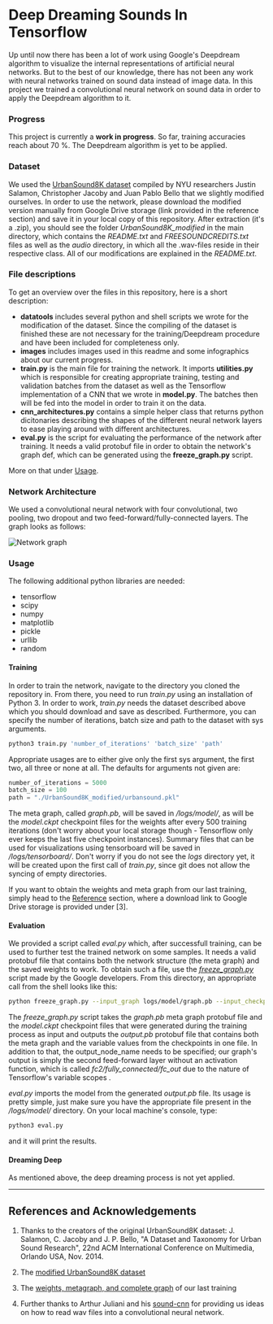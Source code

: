 # Deep Dreaming Sounds In Tensorflow

Up until now there has been a lot of work using Google's Deepdream algorithm to visualize the internal representations of artificial neural networks. But to the best of our knowledge, there has not been any work with neural networks trained on sound data instead of image data. In this project we trained a convolutional neural network on sound data in order to apply the Deepdream algorithm to it.

### Progress

This project is currently a __work in progress__. So far, training accuracies reach about 70 %. The Deepdream algorithm is yet to be applied.

### Dataset

We used the [UrbanSound8K dataset](https://serv.cusp.nyu.edu/projects/urbansounddataset/urbansound8k.html) compiled by NYU researchers Justin Salamon, Christopher Jacoby and Juan Pablo Bello that we slightly modified ourselves. 
In order to use the network, please download the modified version manually from Google Drive storage (link provided in the reference section) and save it in your local copy of this repository. After extraction (it's a .zip), you should see the folder *UrbanSound8K_modified* in the main directory, which contains the *README.txt* and *FREESOUNDCREDITS.txt* files as well as the *audio* directory, in which all the .wav-files reside in their respective class. All of our modifications are explained in the *README.txt*.

### File descriptions

To get an overview over the files in this repository, here is a short description:

+ __datatools__ includes several python and shell scripts we wrote for the modification of the dataset. Since the compiling of the dataset is finished these are not necessary for the training/Deepdream procedure and have been included for completeness only.
+ __images__ includes images used in this readme and some infographics about our current progress.
+ __train.py__ is the main file for training the network. It imports __utilities.py__ which is responsible for creating appropriate training, testing and validation batches from the dataset as well as the Tensorflow implementation of a CNN that we wrote in __model.py__. The batches then will be fed into the model in order to train it on the data.
+ __cnn_architectures.py__ contains a simple helper class that returns python dicitonaries describing the shapes of the different neural network layers to ease playing around with different architectures.
+ __eval.py__ is the script for evaluating the performance of the network after training. It needs a valid protobuf file in order to obtain the network's graph def, which can be generated using the __freeze_graph.py__ script.

More on that under [Usage](#usage).

### Network Architecture

We used a convolutional neural network with four convolutional, two pooling, two dropout and two feed-forward/fully-connected layers. The graph looks as follows:

![Network graph](https://raw.githubusercontent.com/verrannt/deepdreaming-sounds-tensorflow/master/images/graph_2017-07-26_r2.png)

### Usage

The following additional python libraries are needed:
+ tensorflow
+ scipy
+ numpy
+ matplotlib
+ pickle
+ urllib
+ random

#### Training

In order to train the network, navigate to the directory you cloned the repository in. From there, you need to run _train.py_ using an installation of Python 3. In order to work, _train.py_ needs the dataset described above which you should download and save as described. Furthermore, you can specify the number of iterations, batch size and path to the dataset with sys arguments.

```bash
python3 train.py 'number_of_iterations' 'batch_size' 'path'
```

Appropriate usages are to either give only the first sys argument, the first two, all three or none at all. The defaults for arguments not given are:

```python
number_of_iterations = 5000
batch_size = 100
path = "./UrbanSound8K_modified/urbansound.pkl"
```

The meta graph, called *graph.pb*, will be saved in */logs/model/*, as will be the *model.ckpt* checkpoint files for the weights after every 500 training iterations (don't worry about your local storage though - Tensorflow only ever keeps the last five checkpoint instances). Summary files that can be used for visualizations using tensorboard will be saved in */logs/tensorboard/*. Don't worry if you do not see the *logs* directory yet, it will be created upon the first call of *train.py*, since git does not allow the syncing of empty directories.

If you want to obtain the weights and meta graph from our last training, simply head to the [Reference](#references) section, where a download link to Google Drive storage is provided under [3]. 

#### Evaluation

We provided a script called *eval.py* which, after successfull training, can be used to further test the trained network on some samples. It needs a valid protobuf file that contains both the network structure (the meta graph) and the saved weights to work. To obtain such a file, use the [*freeze_graph.py*](https://github.com/tensorflow/tensorflow/blob/master/tensorflow/python/tools/freeze_graph.py) script made by the Google developers. From this directory, an appropriate call from the shell looks like this:

```bash
python freeze_graph.py --input_graph logs/model/graph.pb --input_checkpoint logs/model/model.ckpt --input_binary True --output_graph logs/model/output.pb --output_node_names fc2/fully_connected/fc_out
```

The *freeze_graph.py* script takes the *graph.pb* meta graph protobuf file and the *model.ckpt* checkpoint files that were generated during the training process as input and outputs the *output.pb* protobuf file that contains both the meta graph and the variable values from the checkpoints in one file. In addition to that, the output_node_name needs to be specified; our graph's output is simply the second feed-forward layer without an activation function, which is called *fc2/fully_connected/fc_out* due to the nature of Tensorflow's variable scopes .

*eval.py* imports the model from the generated *output.pb* file. Its usage is pretty simple, just make sure you have the appropriate file present in the */logs/model/* directory. On your local machine's console, type:

```bash
python3 eval.py 
```

and it will print the results.

#### Dreaming Deep

As mentioned above, the deep dreaming process is not yet applied. 

---

## References and Acknowledgements

1. Thanks to the creators of the original UrbanSound8K dataset: J. Salamon, C. Jacoby and J. P. Bello, "A Dataset and Taxonomy for Urban Sound Research", 22nd ACM International Conference on Multimedia, Orlando USA, Nov. 2014.

2. The [modified UrbanSound8K dataset](https://drive.google.com/file/d/0B1Lthv7SdgIbbzJqVHk4U3ZWWHM/view?usp=sharing)

3. The [weights, metagraph, and complete graph]() of our last training

4. Further thanks to Arthur Juliani and his [sound-cnn](https://github.com/awjuliani/sound-cnn) for providing us ideas on how to read wav files into a convolutional neural network.
